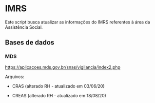 # IMRS

Este script busca atualizar as informações do IMRS referentes à área da Assistência Social.

## Bases de dados

### MDS

https://aplicacoes.mds.gov.br/snas/vigilancia/index2.php

Arquivos:

- CRAS (alterado RH - atualizado em 03/06/20)

- CREAS (alterado RH - atualizado em 18/08/20)
